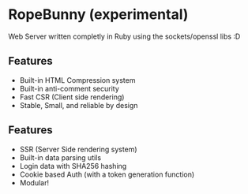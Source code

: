 # RopeBunny (experimental)
Web Server written completly in Ruby using the sockets/openssl libs :D </br>

## Features
* Built-in HTML Compression system </br>
* Built-in anti-comment security </br>
* Fast CSR (Client side rendering) </br>
* Stable, Small, and reliable by design </br>

## Features
* SSR (Server Side rendering system) </br>
* Built-in data parsing utils </br>
* Login data with SHA256 hashing </br>
* Cookie based Auth (with a token generation function) </br>
* Modular! </br>

